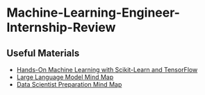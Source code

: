 # Machine-Learning-Engineer-Internship-Review

## Useful Materials
- [Hands-On Machine Learning with Scikit-Learn and TensorFlow](https://www.knowledgeisle.com/wp-content/uploads/2019/12/2-Aur%C3%A9lien-G%C3%A9ron-Hands-On-Machine-Learning-with-Scikit-Learn-Keras-and-Tensorflow_-Concepts-Tools-and-Techniques-to-Build-Intelligent-Systems-O%E2%80%99Reilly-Media-2019.pdf)
- [Large Language Model Mind Map](https://www.mubu.com/doc/3GSmFvvMvTo)
- [Data Scientist Preparation Mind Map](https://www.mubu.com/doc/5qN8GQxcAOU)
